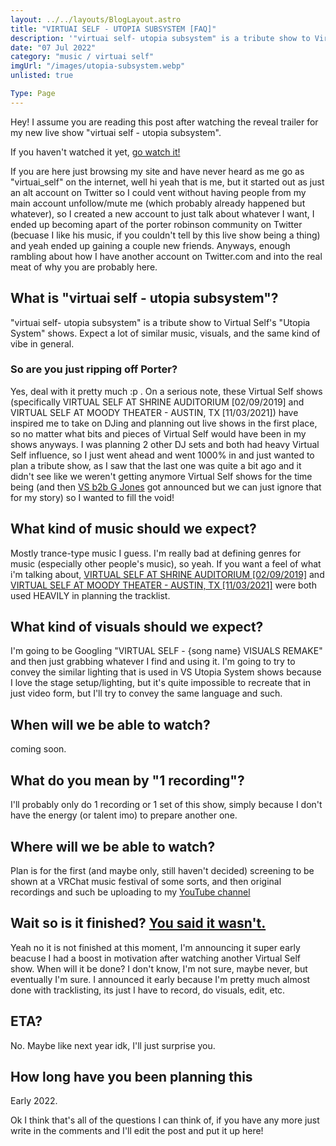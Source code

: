 ```yaml
---
layout: ../../layouts/BlogLayout.astro
title: "VIRTUAI SELF - UTOPIA SUBSYSTEM [FAQ]"
description: '"virtuai self- utopia subsystem" is a tribute show to Virtual Self''s "Utopia System" shows.'
date: "07 Jul 2022"
category: "music / virtuai self"
imgUrl: "/images/utopia-subsystem.webp"
unlisted: true

Type: Page
---
```


Hey! I assume you are reading this post after watching the reveal trailer for my new live show "virtuai self - utopia subsystem".

If you haven't watched it yet, [go watch it!](https://www.youtube.com/watch?v=JoRotyPgCbc)

If you are here just browsing my site and have never heard as me go as "virtuai_self" on the internet, well hi yeah that is me, but it started out as just an alt account on Twitter so I could vent without having people from my main account unfollow/mute me (which probably already happened but whatever), so I created a new account to just talk about whatever I want, I ended up becoming apart of the porter robinson community on Twitter (becuase I like his music, if you couldn't tell by this live show being a thing) and yeah ended up gaining a couple new friends. Anyways, enough rambling about how I have another account on Twitter.com and into the real meat of why you are probably here.

## What is "virtuai self - utopia subsystem"?

"virtuai self- utopia subsystem" is a tribute show to Virtual Self's "Utopia System" shows. Expect a lot of similar music, visuals, and the same kind of vibe in general.

### So are you just ripping off Porter?

Yes, deal with it pretty much :p . On a serious note, these Virtual Self shows (specifically VIRTUAL SELF AT SHRINE AUDITORIUM [02/09/2019] and VIRTUAL SELF AT MOODY THEATER - AUSTIN, TX [11/03/2021]) have inspired me to take on DJing and planning out live shows in the first place, so no matter what bits and pieces of Virtual Self would have been in my shows anyways. I was planning 2 other DJ sets and both had heavy Virtual Self influence, so I just went ahead and went 1000% in and just wanted to plan a tribute show, as I saw that the last one was quite a bit ago and it didn't see like we weren't getting anymore Virtual Self shows for the time being (and then [VS b2b G Jones](https://twitter.com/virtual_self/status/1524422448426352640) got announced but we can just ignore that for my story) so I wanted to fill the void!

## What kind of music should we expect?

Mostly trance-type music I guess. I'm really bad at defining genres for music (especially other people's music), so yeah. If you want a feel of what i'm talking about, [VIRTUAL SELF AT SHRINE AUDITORIUM [02/09/2019]](https://youtu.be/788WvUUOf-U) and [VIRTUAL SELF AT MOODY THEATER - AUSTIN, TX [11/03/2021]](https://youtu.be/GMFKZekwmHw) were both used HEAVILY in planning the tracklist.

## What kind of visuals should we expect?

I'm going to be Googling "VIRTUAL SELF - {song name} VISUALS REMAKE" and then just grabbing whatever I find and using it. I'm going to try to convey the similar lighting that is used in VS Utopia System shows because I love the stage setup/lighting, but it's quite impossible to recreate that in just video form, but I'll try to convey the same language and such.

## When will we be able to watch?

coming soon.

## What do you mean by "1 recording"?

I'll probably only do 1 recording or 1 set of this show, simply because I don't have the energy (or talent imo) to prepare another one.

## Where will we be able to watch?

Plan is for the first (and maybe only, still haven't decided) screening to be shown at a VRChat music festival of some sorts, and then original recordings and such be uploading to my [YouTube channel](https://youtube.com/mmattbtw)

## Wait so is it finished? [You said it wasn't.](https://twitter.com/virtuai_self/status/1544542732420616192?s=21&t=UtRdBFhwvtwH2oLIqb9pTQ)

Yeah no it is not finished at this moment, I'm announcing it super early beacuse I had a boost in motivation after watching another Virtual Self show. When will it be done? I don't know, I'm not sure, maybe never, but eventually I'm sure. I announced it early because I'm pretty much almost done with tracklisting, its just I have to record, do visuals, edit, etc.

## ETA?

No. Maybe like next year idk, I'll just surprise you.

## How long have you been planning this

Early 2022.

Ok I think that's all of the questions I can think of, if you have any more just write in the comments and I'll edit the post and put it up here!
